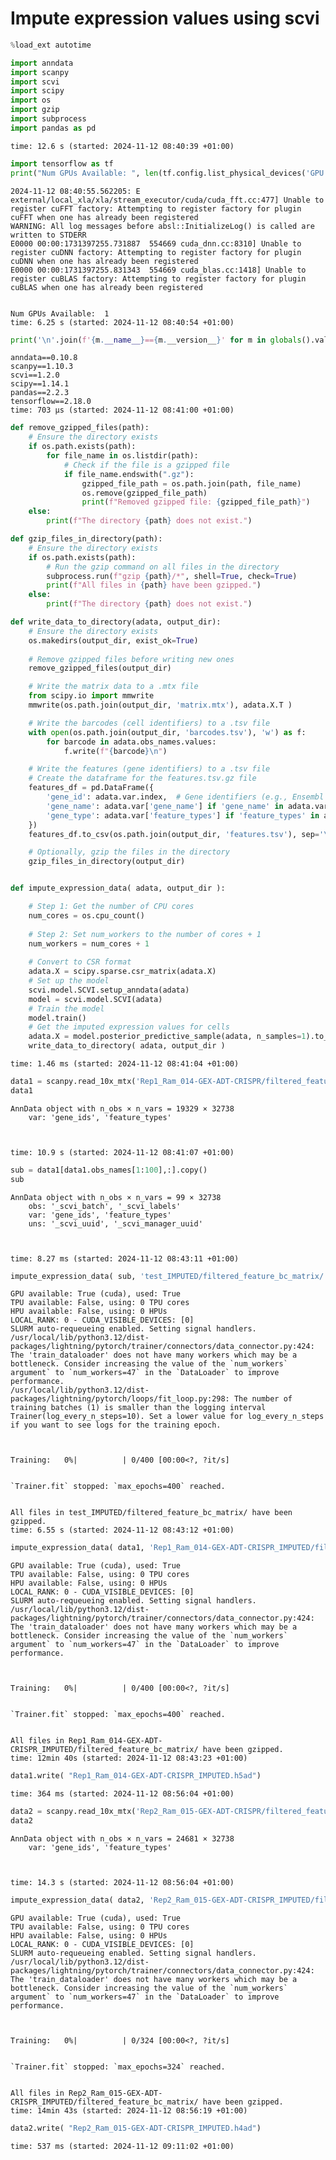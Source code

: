 # Impute expression values using scvi 



```python
%load_ext autotime

import anndata
import scanpy
import scvi
import scipy
import os
import gzip
import subprocess
import pandas as pd
```

    time: 12.6 s (started: 2024-11-12 08:40:39 +01:00)



```python
import tensorflow as tf
print("Num GPUs Available: ", len(tf.config.list_physical_devices('GPU')))
```

    2024-11-12 08:40:55.562205: E external/local_xla/xla/stream_executor/cuda/cuda_fft.cc:477] Unable to register cuFFT factory: Attempting to register factory for plugin cuFFT when one has already been registered
    WARNING: All log messages before absl::InitializeLog() is called are written to STDERR
    E0000 00:00:1731397255.731887  554669 cuda_dnn.cc:8310] Unable to register cuDNN factory: Attempting to register factory for plugin cuDNN when one has already been registered
    E0000 00:00:1731397255.831343  554669 cuda_blas.cc:1418] Unable to register cuBLAS factory: Attempting to register factory for plugin cuBLAS when one has already been registered


    Num GPUs Available:  1
    time: 6.25 s (started: 2024-11-12 08:40:54 +01:00)



```python
print('\n'.join(f'{m.__name__}=={m.__version__}' for m in globals().values() if getattr(m, '__version__', None)))
```

    anndata==0.10.8
    scanpy==1.10.3
    scvi==1.2.0
    scipy==1.14.1
    pandas==2.2.3
    tensorflow==2.18.0
    time: 703 μs (started: 2024-11-12 08:41:00 +01:00)



```python
def remove_gzipped_files(path):
    # Ensure the directory exists
    if os.path.exists(path):
        for file_name in os.listdir(path):
            # Check if the file is a gzipped file
            if file_name.endswith(".gz"):
                gzipped_file_path = os.path.join(path, file_name)
                os.remove(gzipped_file_path)
                print(f"Removed gzipped file: {gzipped_file_path}")
    else:
        print(f"The directory {path} does not exist.")

def gzip_files_in_directory(path):
    # Ensure the directory exists
    if os.path.exists(path):
        # Run the gzip command on all files in the directory
        subprocess.run(f"gzip {path}/*", shell=True, check=True)
        print(f"All files in {path} have been gzipped.")
    else:
        print(f"The directory {path} does not exist.")

def write_data_to_directory(adata, output_dir):
    # Ensure the directory exists
    os.makedirs(output_dir, exist_ok=True)
    
    # Remove gzipped files before writing new ones
    remove_gzipped_files(output_dir)

    # Write the matrix data to a .mtx file
    from scipy.io import mmwrite
    mmwrite(os.path.join(output_dir, 'matrix.mtx'), adata.X.T )

    # Write the barcodes (cell identifiers) to a .tsv file
    with open(os.path.join(output_dir, 'barcodes.tsv'), 'w') as f:
        for barcode in adata.obs_names.values:
            f.write(f"{barcode}\n")

    # Write the features (gene identifiers) to a .tsv file
    # Create the dataframe for the features.tsv.gz file
    features_df = pd.DataFrame({
        'gene_id': adata.var.index,  # Gene identifiers (e.g., Ensembl IDs)
        'gene_name': adata.var['gene_name'] if 'gene_name' in adata.var.columns else adata.var.index,  # Gene names (or use gene_id if unavailable)
        'gene_type': adata.var['feature_types'] if 'feature_types' in adata.var.columns else  ['Gene Expression'] * len(adata.var)  # Gene type, usually 'Gene Expression'
    })
    features_df.to_csv(os.path.join(output_dir, 'features.tsv'), sep='\t', index=False, header=False )

    # Optionally, gzip the files in the directory
    gzip_files_in_directory(output_dir)


def impute_expression_data( adata, output_dir ):

    # Step 1: Get the number of CPU cores
    num_cores = os.cpu_count()
    
    # Step 2: Set num_workers to the number of cores + 1
    num_workers = num_cores + 1
    
    # Convert to CSR format
    adata.X = scipy.sparse.csr_matrix(adata.X)
    # Set up the model
    scvi.model.SCVI.setup_anndata(adata)
    model = scvi.model.SCVI(adata)
    # Train the model
    model.train()
    # Get the imputed expression values for cells
    adata.X = model.posterior_predictive_sample(adata, n_samples=1).to_scipy_sparse()
    write_data_to_directory( adata, output_dir )


```

    time: 1.46 ms (started: 2024-11-12 08:41:04 +01:00)



```python
data1 = scanpy.read_10x_mtx('Rep1_Ram_014-GEX-ADT-CRISPR/filtered_feature_bc_matrix/')
data1
```




    AnnData object with n_obs × n_vars = 19329 × 32738
        var: 'gene_ids', 'feature_types'



    time: 10.9 s (started: 2024-11-12 08:41:07 +01:00)



```python
sub = data1[data1.obs_names[1:100],:].copy()
sub
```




    AnnData object with n_obs × n_vars = 99 × 32738
        obs: '_scvi_batch', '_scvi_labels'
        var: 'gene_ids', 'feature_types'
        uns: '_scvi_uuid', '_scvi_manager_uuid'



    time: 8.27 ms (started: 2024-11-12 08:43:11 +01:00)



```python
impute_expression_data( sub, 'test_IMPUTED/filtered_feature_bc_matrix/')
```

    GPU available: True (cuda), used: True
    TPU available: False, using: 0 TPU cores
    HPU available: False, using: 0 HPUs
    LOCAL_RANK: 0 - CUDA_VISIBLE_DEVICES: [0]
    SLURM auto-requeueing enabled. Setting signal handlers.
    /usr/local/lib/python3.12/dist-packages/lightning/pytorch/trainer/connectors/data_connector.py:424: The 'train_dataloader' does not have many workers which may be a bottleneck. Consider increasing the value of the `num_workers` argument` to `num_workers=47` in the `DataLoader` to improve performance.
    /usr/local/lib/python3.12/dist-packages/lightning/pytorch/loops/fit_loop.py:298: The number of training batches (1) is smaller than the logging interval Trainer(log_every_n_steps=10). Set a lower value for log_every_n_steps if you want to see logs for the training epoch.



    Training:   0%|          | 0/400 [00:00<?, ?it/s]


    `Trainer.fit` stopped: `max_epochs=400` reached.


    All files in test_IMPUTED/filtered_feature_bc_matrix/ have been gzipped.
    time: 6.55 s (started: 2024-11-12 08:43:12 +01:00)



```python
impute_expression_data( data1, 'Rep1_Ram_014-GEX-ADT-CRISPR_IMPUTED/filtered_feature_bc_matrix/')
```

    GPU available: True (cuda), used: True
    TPU available: False, using: 0 TPU cores
    HPU available: False, using: 0 HPUs
    LOCAL_RANK: 0 - CUDA_VISIBLE_DEVICES: [0]
    SLURM auto-requeueing enabled. Setting signal handlers.
    /usr/local/lib/python3.12/dist-packages/lightning/pytorch/trainer/connectors/data_connector.py:424: The 'train_dataloader' does not have many workers which may be a bottleneck. Consider increasing the value of the `num_workers` argument` to `num_workers=47` in the `DataLoader` to improve performance.



    Training:   0%|          | 0/400 [00:00<?, ?it/s]


    `Trainer.fit` stopped: `max_epochs=400` reached.


    All files in Rep1_Ram_014-GEX-ADT-CRISPR_IMPUTED/filtered_feature_bc_matrix/ have been gzipped.
    time: 12min 40s (started: 2024-11-12 08:43:23 +01:00)



```python
data1.write( "Rep1_Ram_014-GEX-ADT-CRISPR_IMPUTED.h5ad")
```

    time: 364 ms (started: 2024-11-12 08:56:04 +01:00)



```python
data2 = scanpy.read_10x_mtx('Rep2_Ram_015-GEX-ADT-CRISPR/filtered_feature_bc_matrix/')
data2
```




    AnnData object with n_obs × n_vars = 24681 × 32738
        var: 'gene_ids', 'feature_types'



    time: 14.3 s (started: 2024-11-12 08:56:04 +01:00)



```python
impute_expression_data( data2, 'Rep2_Ram_015-GEX-ADT-CRISPR_IMPUTED/filtered_feature_bc_matrix/')
```

    GPU available: True (cuda), used: True
    TPU available: False, using: 0 TPU cores
    HPU available: False, using: 0 HPUs
    LOCAL_RANK: 0 - CUDA_VISIBLE_DEVICES: [0]
    SLURM auto-requeueing enabled. Setting signal handlers.
    /usr/local/lib/python3.12/dist-packages/lightning/pytorch/trainer/connectors/data_connector.py:424: The 'train_dataloader' does not have many workers which may be a bottleneck. Consider increasing the value of the `num_workers` argument` to `num_workers=47` in the `DataLoader` to improve performance.



    Training:   0%|          | 0/324 [00:00<?, ?it/s]


    `Trainer.fit` stopped: `max_epochs=324` reached.


    All files in Rep2_Ram_015-GEX-ADT-CRISPR_IMPUTED/filtered_feature_bc_matrix/ have been gzipped.
    time: 14min 43s (started: 2024-11-12 08:56:19 +01:00)



```python
data2.write( "Rep2_Ram_015-GEX-ADT-CRISPR_IMPUTED.h4ad")
```

    time: 537 ms (started: 2024-11-12 09:11:02 +01:00)



```python

```
